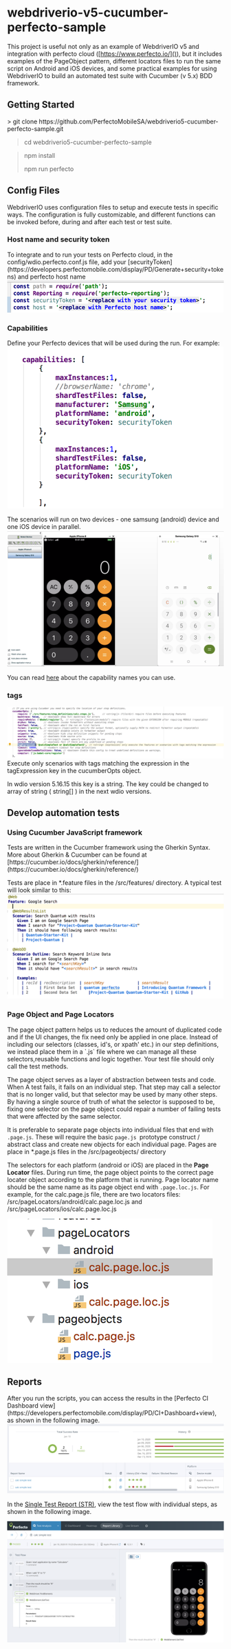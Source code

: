 # webdriverio-v5-cucumber-perfecto-sample
This project is useful not only as an example of WebdriverIO v5 and integration with perfecto cloud ([https://www.perfecto.io/]()), but it includes examples of the PageObject pattern, different locators files to run the same script on Android and iOS devices, and some practical examples for using WebdriverIO to build an automated test suite with Cucumber (v 5.x) BDD framework.

<h2>Getting Started</h2>
> git clone https://github.com/PerfectoMobileSA/webdriverio5-cucumber-perfecto-sample.git
 
> cd webdriverio5-cucumber-perfecto-sample

> npm install
> 
> npm run perfecto


<h2> Config Files</h2>
WebdriverIO uses configuration files to setup and execute tests in specific ways. The configuration is fully customizable, and different functions can be invoked before, during and after each test or test suite. 

<h3> Host name and security token </h3>
To integrate and to run your tests on Perfecto cloud, in the config/wdio.perfecto.conf.js file, add your [securityToken](https://developers.perfectomobile.com/display/PD/Generate+security+tokens) and perfecto host name
<img src="img/config_file_host.png">

<h3> Capabilities </h3>
Define your Perfecto devices that will be used during the run. 
For example:
<img src="img/config_file_capabilities.png">

The scenarios will run on two devices - one samsung (android) device and one iOS device in parallel.
<img src="img/calc_android_ios.png">

You can read [here](https://developers.perfectomobile.com/display/PD/Define+capabilities) about the capability names you can use. 

<h3> tags </h3>

<img src="img/config_tags.png">
Execute only scenarios with tags matching the expression in the tagExpression key in the cucumberOpts object. 

In wdio version 5.16.15 this key is a string. The key could be changed to array of string ( string[] ) in the next wdio versions.

<h2>Develop automation tests </h2>
<h3> Using Cucumber JavaScript framework </h3>
Tests are written in the Cucumber framework using the Gherkin Syntax. More about Gherkin & Cucumber can be found at [https://cucumber.io/docs/gherkin/reference/](https://cucumber.io/docs/gherkin/reference/)

Tests are place in *.feature files in the /src/features/ directory. A typical test will look similar to this:
<img src="img/feature.png">

<h3> Page Object and Page Locators </h3>
The page object pattern helps us to reduces the amount of duplicated code and if the UI changes, the fix need only be applied in one place. Instead of including our selectors (classes, id's, or xpath' etc.) in our step definitions, we instead place them in a `<pagename>.js` file where we can manage all these selectors,reusable functions and logic together. Your test file should only call the test methods.

The page object serves as a layer of abstraction between tests and code. When A test fails, it fails on an individual step. That step may call a selector that is no longer valid, but that selector may be used by many other steps. By having a single source of truth of what the selector is supposed to be, fixing one selector on the page object could repair a number of failing tests that were affected by the same selector.

It is preferable to separate page objects into individual files that end with `.page.js`. These will require the basic `page.js `prototype construct / abstract class and create new objects for each individual page.
Pages are place in *.page.js files in the /src/pageobjects/ directory

The selectors for each platform (android or iOS) are placed in the **Page Locator** files. 
During run time, the page object points to the correct page locater object according to the platform that is running. 
Page locator name should be the same name as its page object end with `.page.loc.js`. 
For example, for the calc.page.js file, there are two locators files: /src/pageLocators/android/calc.page.loc.js and /src/pageLocators/ios/calc.page.loc.js

<img src="img/page_locators.png">
   
<h2> Reports </h2>
After you run the scripts, you can access the results in the [Perfecto CI Dashboard view](https://developers.perfectomobile.com/display/PD/CI+Dashboard+view), as shown in the following image. 

<img src="img/report1.png">

In the [Single Test Report (STR)](https://developers.perfectomobile.com/pages/viewpage.action?pageId=31104900), view the test flow with individual steps, as shown in the following image.

<img src="img/report2.png">